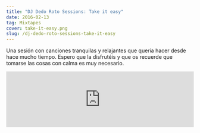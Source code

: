 ```yaml
---
title: "DJ Dedo Roto Sessions: Take it easy"
date: 2016-02-13
tag: Mixtapes
cover: take-it-easy.png
slug: /dj-dedo-roto-sessions-take-it-easy
---
```


Una sesión con canciones tranquilas y relajantes que quería hacer desde hace mucho tiempo. Espero que la disfrutéis y que os recuerde que tomarse las cosas con calma es muy necesario.

<iframe width="100%" src="https://www.mixcloud.com/widget/iframe/?hide_cover=1&hide_artwork=1&feed=%2Fdjdedoroto%2Ftake-it-easy%2F" frameborder="0" ></iframe>
